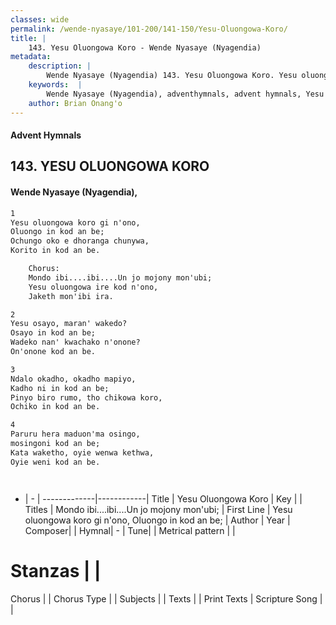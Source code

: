 ```yaml
---
classes: wide
permalink: /wende-nyasaye/101-200/141-150/Yesu-Oluongowa-Koro/
title: |
    143. Yesu Oluongowa Koro - Wende Nyasaye (Nyagendia)
metadata:
    description: |
        Wende Nyasaye (Nyagendia) 143. Yesu Oluongowa Koro. Yesu oluongowa koro gi n'ono, Oluongo in kod an be; Ochungo oko e dhoranga chunywa, Korito in kod an be.  	Chorus: 	Mondo ibi....ibi....Un jo mojony mon'ubi; 	Yesu oluongowa ire kod n'ono, 	Jaketh mon'ibi ira.  
    keywords:  |
        Wende Nyasaye (Nyagendia), adventhymnals, advent hymnals, Yesu Oluongowa Koro, Yesu oluongowa koro gi n'ono, Oluongo in kod an be;. Mondo ibi....ibi....Un jo mojony mon'ubi;
    author: Brian Onang'o
---
```


#### Advent Hymnals
## 143. YESU OLUONGOWA KORO
####  Wende Nyasaye (Nyagendia),

```txt
1
Yesu oluongowa koro gi n'ono,
Oluongo in kod an be;
Ochungo oko e dhoranga chunywa,
Korito in kod an be.

	Chorus:
	Mondo ibi....ibi....Un jo mojony mon'ubi;
	Yesu oluongowa ire kod n'ono,
	Jaketh mon'ibi ira.

2
Yesu osayo, maran' wakedo?
Osayo in kod an be;
Wadeko nan' kwachako n'onone?
On'onone kod an be.

3
Ndalo okadho, okadho mapiyo,
Kadho ni in kod an be;
Pinyo biro rumo, tho chikowa koro,
Ochiko in kod an be.

4
Paruru hera maduon'ma osingo,
mosingoni kod an be;
Kata waketho, oyie wenwa kethwa,
Oyie weni kod an be.




```

- |   -  |
-------------|------------|
Title | Yesu Oluongowa Koro |
Key |  |
Titles | Mondo ibi....ibi....Un jo mojony mon'ubi; |
First Line | Yesu oluongowa koro gi n'ono, Oluongo in kod an be; |
Author | 
Year | 
Composer| |
Hymnal|  - |
Tune|  |
Metrical pattern | |
# Stanzas |  |
Chorus |  |
Chorus Type |  |
Subjects | |
Texts |  |
Print Texts | 
Scripture Song |  |
    
